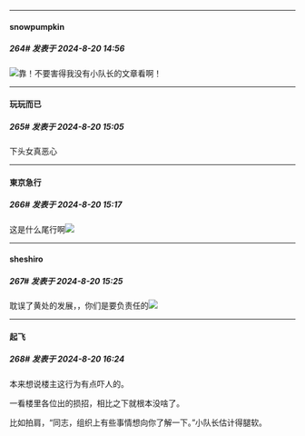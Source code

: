 ﻿
*****

####  snowpumpkin  
##### 264#       发表于 2024-8-20 14:56

<img src="https://static.saraba1st.com/image/smiley/face2017/125.png" referrerpolicy="no-referrer">靠！不要害得我没有小队长的文章看啊！


*****

####  玩玩而已  
##### 265#       发表于 2024-8-20 15:05

下头女真恶心


*****

####  東京急行  
##### 266#       发表于 2024-8-20 15:17

这是什么尾行啊<img src="https://static.saraba1st.com/image/smiley/face2017/037.png" referrerpolicy="no-referrer">


*****

####  sheshiro  
##### 267#       发表于 2024-8-20 15:25

耽误了黄处的发展，，你们是要负责任的<img src="https://static.saraba1st.com/image/smiley/face2017/066.png" referrerpolicy="no-referrer">


*****

####  起飞  
##### 268#       发表于 2024-8-20 16:24

本来想说楼主这行为有点吓人的。

一看楼里各位出的损招，相比之下就根本没啥了。

比如拍肩，“同志，组织上有些事情想向你了解一下。”小队长估计得腿软。


